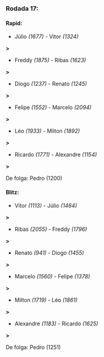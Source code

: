 ### Rodada 17:

#### Rapid:

* Júlio *(1677)*     -     Vitor *(1324)*

 **>** 
* Freddy *(1875)*     -     Ribas *(1623)*

 **>** 
* Diogo *(1237)*     -     Renato *(1245)*

 **>** 
* Felipe *(1552)*     -     Marcelo *(2094)*

 **>** 
* Léo *(1933)*     -     Milton *(1892)*

 **>** 
* Ricardo *(1771)*     -     Alexandre *(1154)*

 **>** 

De folga: Pedro (1200)

#### Blitz:

* Vitor *(1113)*     -     Júlio *(1464)*

 **>** 
* Ribas *(2055)*     -     Freddy *(1796)*

 **>** 
* Renato *(941)*     -     Diogo *(1455)*

 **>** 
* Marcelo *(1560)*     -     Felipe *(1378)*

 **>** 
* Milton *(1719)*     -     Léo *(1861)*

 **>** 
* Alexandre *(1183)*     -     Ricardo *(1625)*

 **>** 

De folga: Pedro (1251)

